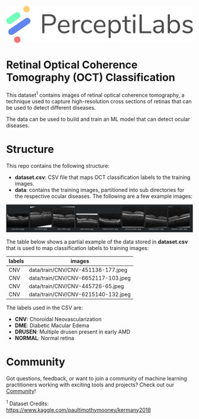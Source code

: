 <p align="center">
  <a href="https://www.perceptilabs.com">
  <img src="./pl_logo.png">
  </a>
</p>

# Retinal Optical Coherence Tomography (OCT) Classification

This dataset<sup>1</sup> contains images of retinal optical coherence tomography, a technique used to capture high-resolution cross sections of retinas that can be used to detect different diseases.

The data can be used to build and train an ML model that can detect ocular diseases.

# Structure

This repo contains the following structure:

- **dataset.csv**: CSV file that maps OCT classification labels to the training images.
- **data**: contains the training images, partitioned into sub directories for the respective ocular diseases. The following are a few example images:

<p align="center">
  <img src="./sample.png">
</p>

The table below shows a partial example of the data stored in **dataset.csv** that is used to map classification labels to training images:

| **labels**  | **images** |
| ----------  | ---------- |
| CNV | data/train/CNV/CNV-451136-177.jpeg |
| CNV | data/train/CNV/CNV-6652117-103.jpeg |
| CNV | data/train/CNV/CNV-445726-65.jpeg  |
| CNV | data/train/CNV/CNV-6215140-132.jpeg |

The labels used in the CSV are:

- **CNV**: Choroidal Neovascularization
- **DME**: Diabetic Macular Edema
- **DRUSEN**: Multiple drusen present in early AMD
- **NORMAL**: Normal retina

# Community

Got questions, feedback, or want to join a community of machine learning practitioners working with exciting tools and projects? Check out our [Community](https://forum.perceptilabs.com/)!

<sup>1</sup> Dataset Credits: https://www.kaggle.com/paultimothymooney/kermany2018

